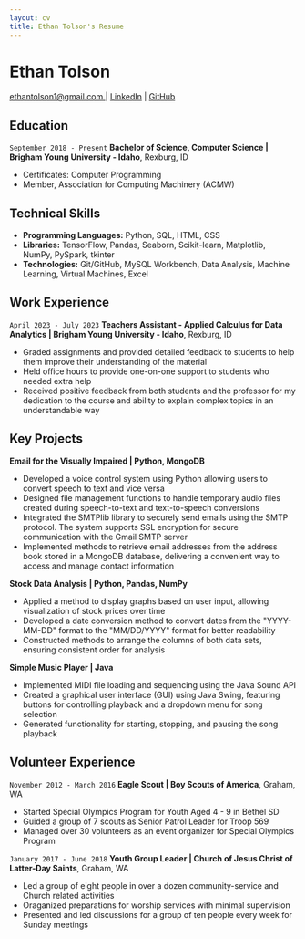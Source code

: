 ```yaml
---
layout: cv
title: Ethan Tolson's Resume
---
```

# Ethan Tolson

<div id="webaddress">
<a href="ethantolson1@gmail.com">ethantolson1@gmail.com </a>
| <a href="https://www.linkedin.com/in/ethan-tolson/">LinkedIn</a>
| <a href="https://github.com/EthanTolson">GitHub</a>
</div>

<!-- https://www.monique.tech/the-art-of-markdown -->

## Education
`September 2018 - Present`
__Bachelor of Science, Computer Science | Brigham Young University - Idaho__, Rexburg, ID

- Certificates: Computer Programming
- Member, Association for Computing Machinery (ACMW)

<!-- ### Internships -->

## Technical Skills

- __Programming Languages:__ Python, SQL, HTML, CSS
- __Libraries:__ TensorFlow, Pandas, Seaborn, Scikit-learn, Matplotlib, NumPy, PySpark, tkinter
- __Technologies:__ Git/GitHub, MySQL Workbench, Data Analysis, Machine Learning, Virtual Machines, Excel

## Work Experience

`April 2023 - July 2023`
__Teachers Assistant - Applied Calculus for Data Analytics | Brigham Young University - Idaho__, Rexburg, ID
- Graded assignments and provided detailed feedback to students to help them improve their understanding of the material
- Held office hours to provide one-on-one support to students who needed extra help
- Received positive feedback from both students and the professor for my dedication to the course and ability to explain complex topics in an understandable way


## Key Projects


__Email for the Visually Impaired | Python, MongoDB__ 
- Developed a voice control system using Python allowing users to convert speech to text and vice versa
- Designed file management functions to handle temporary audio files created during speech-to-text and text-to-speech conversions
- Integrated the SMTPlib library to securely send emails using the SMTP protocol. The system supports SSL encryption for secure communication with the Gmail SMTP server
- Implemented methods to retrieve email addresses from the address book stored in a MongoDB database, delivering a convenient way to access and manage contact information


__Stock Data Analysis | Python, Pandas, NumPy__ 
- Applied a method to display graphs based on user input, allowing visualization of stock prices over time
- Developed a date conversion method to convert dates from the "YYYY-MM-DD" format to the "MM/DD/YYYY" format for better readability
- Constructed methods to arrange the columns of both data sets, ensuring consistent order for analysis


__Simple Music Player | Java__ 
- Implemented MIDI file loading and sequencing using the Java Sound API
- Created a graphical user interface (GUI) using Java Swing, featuring buttons for controlling playback and a dropdown menu for song selection
- Generated functionality for starting, stopping, and pausing the song playback

## Volunteer Experience

`November 2012 - March 2016`
__Eagle Scout | Boy Scouts of America__, Graham, WA	
- Started Special Olympics Program for Youth Aged 4 - 9 in Bethel SD
- Guided a group of 7 scouts as Senior Patrol Leader for Troop 569
- Managed over 30 volunteers as an event organizer for Special Olympics Program

`January 2017 - June 2018`
__Youth Group Leader | Church of Jesus Christ of Latter-Day Saints__, Graham, WA	
- Led a group of eight people in over a dozen community-service and Church related activities
- Oraganized preparations for worship services with minimal supervision
- Presented and led discussions for a group of ten people every week for Sunday meetings

<!-- ### Footer

Last updated: May 2013 -->
